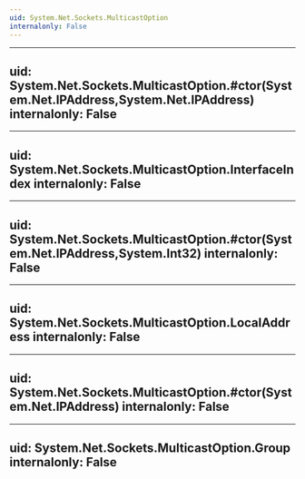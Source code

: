```yaml
---
uid: System.Net.Sockets.MulticastOption
internalonly: False
---
```


---
uid: System.Net.Sockets.MulticastOption.#ctor(System.Net.IPAddress,System.Net.IPAddress)
internalonly: False
---

---
uid: System.Net.Sockets.MulticastOption.InterfaceIndex
internalonly: False
---

---
uid: System.Net.Sockets.MulticastOption.#ctor(System.Net.IPAddress,System.Int32)
internalonly: False
---

---
uid: System.Net.Sockets.MulticastOption.LocalAddress
internalonly: False
---

---
uid: System.Net.Sockets.MulticastOption.#ctor(System.Net.IPAddress)
internalonly: False
---

---
uid: System.Net.Sockets.MulticastOption.Group
internalonly: False
---
